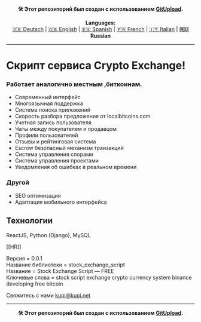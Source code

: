 <p align="center"><b>🛠️ Этот репозиторий был создан с использованием <a href="https://gitupload.com">GitUpload</a>.</b></p>

<p align="center"><b>Languages:</b><br /><a href="https://github.com/markolofsen/stock_exchange_script/blob/master/README_de.md">🇩🇪 Deutsch</a> | <a href="https://github.com/markolofsen/stock_exchange_script/blob/master/README.md">🇬🇧 English</a> | <a href="https://github.com/markolofsen/stock_exchange_script/blob/master/README_es.md">🇪🇸 Spanish</a> | <a href="https://github.com/markolofsen/stock_exchange_script/blob/master/README_fr.md">🇫🇷 French</a> | <a href="https://github.com/markolofsen/stock_exchange_script/blob/master/README_it.md">🇮🇹 Italian</a> | <b>🇷🇺 Russian</b></p>

---

# Скрипт сервиса Crypto Exchange!
### Работает аналогично местным ,биткоинам.

* Современный интерфейс
* Многоязычная поддержка
* Система поиска приложений
* Скорость разбора предложения от localbitcoins.com
* Учетная запись пользователя
* Чаты между покупателем и продавцом
* Профили пользователей
* Отзывы и рейтинговая система
* Escrow безопасный механизм транзакций
* Система управления спорами
* Система управления проектами
* Уведомления об ошибках в реальном времени


### Другой
* SEO оптимизация
* Адаптация мобильного интерфейса

## Технологии
ReactJS, Python (Django), MySQL

[[HR]]

Версия = 0.0.1 <br />
Название библиотеки = stock_exchange_script <br />
Название = Stock Exchange Script — FREE <br />
Ключевые слова = stock script exchange crypto currency system binance developing free bitcoin <br />


Свяжитесь с нами kupi@kupi.net


---

<p align="center"><b>🛠️ Этот репозиторий был создан с использованием <a href="https://gitupload.com">GitUpload</a>.</b></p>
